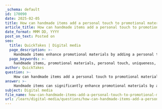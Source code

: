 ```yaml
---
_schema: default
id: 170090
date: 2025-02-05
title: How can handmade items add a personal touch to promotional materials?
article_title: How can handmade items add a personal touch to promotional materials?
date_format: MMM DD, YYYY
post_on_text: Posted on
seo:
  title: QuickTakes | Digital media
  page_description: >-
    Handmade items enhance promotional materials by adding a personal touch, showcasing uniqueness and craftsmanship, creating memorable experiences, and fostering deeper connections between illustrators and art directors.
  page_keywords: >-
    handmade items, promotional materials, personal touch, uniqueness, craftsmanship, memorable experience, building relationships, creative expression, illustrators, art directors
author: QuickTakes
question: >-
    How can handmade items add a personal touch to promotional materials?
answer: >-
    Handmade items can significantly enhance promotional materials by adding a personal touch that resonates with potential clients, particularly art directors. Here are several ways in which handmade items contribute to this effect:\n\n1. **Uniqueness and Personalization**: Handmade promotional materials, such as postcards, zines, or small art books, are inherently unique. This uniqueness can help an illustrator stand out in a crowded market. Personalization, such as including a handwritten note or custom artwork, shows that the illustrator has invested time and effort into the promotion, which can create a stronger connection with the recipient.\n\n2. **Demonstration of Craftsmanship**: By sending handmade items, illustrators can showcase their skills and creativity beyond digital portfolios. This tangible representation of their work can leave a lasting impression on art directors, who may appreciate the craftsmanship involved in creating these items.\n\n3. **Memorable Experience**: Receiving a handmade item can be a delightful surprise for art directors, making the experience memorable. This can lead to a more favorable perception of the illustrator, as it demonstrates thoughtfulness and a commitment to building professional relationships.\n\n4. **Building Relationships**: Handmade promotional materials can serve as conversation starters. When art directors receive something unique, it can prompt discussions about the illustrator's work, style, and creative process, fostering a deeper connection.\n\n5. **Consistency in Outreach**: Sending handmade items regularly (e.g., every three months) can help maintain visibility and keep the illustrator's work fresh in the minds of art directors. This consistent outreach, combined with the personal touch of handmade materials, can strengthen professional relationships over time.\n\n6. **Creative Expression**: Handmade items allow illustrators to express their artistic voice in a way that digital formats may not fully capture. This creative expression can resonate with art directors who are looking for originality and innovation in their collaborations.\n\nIn summary, incorporating handmade items into promotional materials not only enhances the personal touch but also serves as a powerful tool for illustrators to differentiate themselves, showcase their skills, and build meaningful connections within the industry.
subject: Digital media
file_name: how-can-handmade-items-add-a-personal-touch-to-promotional-materials.md
url: /learn/digital-media/questions/how-can-handmade-items-add-a-personal-touch-to-promotional-materials
---
```


&nbsp;
